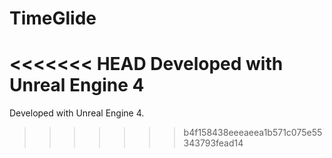 # TimeGlide

<<<<<<< HEAD
Developed with Unreal Engine 4
=======
Developed with Unreal Engine 4.
>>>>>>> b4f158438eeeaeea1b571c075e55343793fead14
